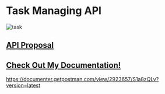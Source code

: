 # Task Managing API
![task](https://images.idgesg.net/images/article/2018/01/project-management_multi-tasking_analytics_data-science-100747100-large.jpg)

## [API Proposal](proposal.md)

## [Check Out My Documentation!](https://documenter.getpostman.com/view/2923657/S1a8zQLv?version=latest)
https://documenter.getpostman.com/view/2923657/S1a8zQLv?version=latest
